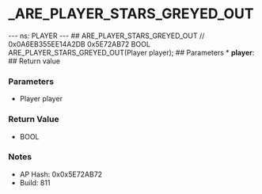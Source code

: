 # _ARE_PLAYER_STARS_GREYED_OUT

--- ns: PLAYER --- ## ARE_PLAYER_STARS_GREYED_OUT  // 0x0A6EB355EE14A2DB 0x5E72AB72 BOOL ARE_PLAYER_STARS_GREYED_OUT(Player player);   ## Parameters * **player**:  ## Return value

### Parameters
* Player player

### Return Value
* BOOL

### Notes
* AP Hash: 0x0x5E72AB72
* Build: 811

